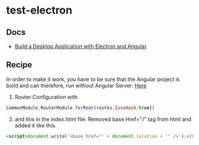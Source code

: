 # test-electron

## Docs

- [Build a Desktop Application with Electron and Angular](https://www.sitepoint.com/build-a-desktop-application-with-electron-and-angular/)

## Recipe
In order to make it work, you have to be sure that the Angular project is build and can therefore, run without Angular Server: [Here](https://github.com/angular/angular/issues/13948#issuecomment-302727428)
1. Router Configuration with
```js
CommonModule,RouterModule.forRoot(routes,{useHash:true}) 
```
2. and this in the index.html file: Removed base Href="/" tag from html and added it like this.
```html
<script>document.write('<base href="' + document.location + '" />');</script>
```
